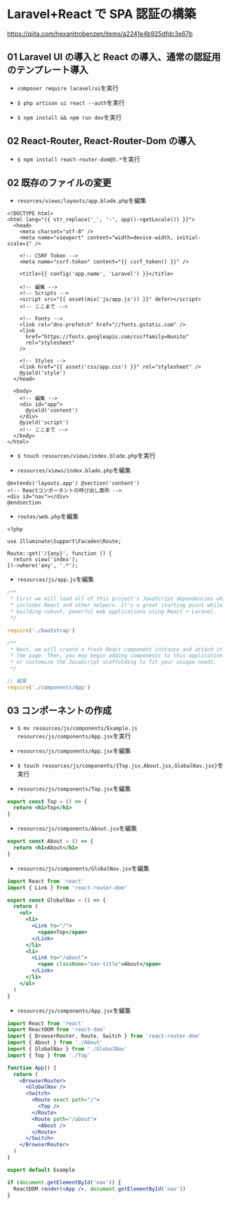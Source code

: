 # Laravel+React で SPA 認証の構築

https://qiita.com/hexanitrobenzen/items/a2241e4b925dfdc3e67b <br>

## 01 Laravel UI の導入と React の導入、通常の認証用のテンプレート導入

- `composer require laravel/ui`を実行<br>

* `$ php artisan ui react --auth`を実行<br>

- `$ npm install && npm run dev`を実行<br>

## 02 React-Router, React-Router-Dom の導入

- `$ npm install react-router-dom@5.*`を実行<br>

## 02 既存のファイルの変更

- `resorces/views/layouts/app.blade.php`を編集<br>

```html:app.blade.php
<!DOCTYPE html>
<html lang="{{ str_replace('_', '-', app()->getLocale()) }}">
  <head>
    <meta charset="utf-8" />
    <meta name="viewport" content="width=device-width, initial-scale=1" />

    <!-- CSRF Token -->
    <meta name="csrf-token" content="{{ csrf_token() }}" />

    <title>{{ config('app.name', 'Laravel') }}</title>

    <!-- 編集 -->
    <!-- Scripts -->
    <script src="{{ asset(mix('js/app.js')) }}" defer></script>
    <!-- ここまで -->

    <!-- Fonts -->
    <link rel="dns-prefetch" href="//fonts.gstatic.com" />
    <link
      href="https://fonts.googleapis.com/css?family=Nunito"
      rel="stylesheet"
    />

    <!-- Styles -->
    <link href="{{ asset('css/app.css') }}" rel="stylesheet" />
    @yield('style')
  </head>

  <body>
    <!-- 編集 -->
    <div id="app">
      @yield('content')
    </div>
    @yield('script')
    <!-- ここまで -->
  </body>
</html>
```

- `$ touch resources/views/index.blade.php`を実行<br>

* `resources/views/index.blade.php`を編集<br>

```html:index.blade.php
@extends('layouts.app') @section('content')
<!-- Reactコンポーネントの呼び出し箇所 -->
<div id="nav"></div>
@endsection
```

- `routes/web.php`を編集<br>

```php:web.php
<?php

use Illuminate\Support\Facades\Route;

Route::get('/{any}', function () {
  return view('index');
})->where('any', '.*');
```

- `resources/js/app.js`を編集<br>

```js:app.js
/**
 * First we will load all of this project's JavaScript dependencies which
 * includes React and other helpers. It's a great starting point while
 * building robust, powerful web applications using React + Laravel.
 */

require('./bootstrap')

/**
 * Next, we will create a fresh React component instance and attach it to
 * the page. Then, you may begin adding components to this application
 * or customize the JavaScript scaffolding to fit your unique needs.
 */

// 編集
require('./components/App')
```

## 03 コンポーネントの作成

- `$ mv resources/js/components/Example.js resources/js/components/App.jsx`を実行<br>

* `resources/js/components/App.jsx`を編集<br>

- `$ touch resources/js/components/{Top.jsx,About.jsx,GlobalNav.jsx}`を実行<br>

* `resources/js/components/Top.jsx`を編集<br>

```jsx:Top.jsx
export const Top = () => {
  return <h1>Top</h1>
}
```

- `resources/js/components/About.jsx`を編集<br>

```jsx:About.jsx
export const About = () => {
  return <h1>About</h1>
}
```

- `resources/js/components/GlobalNav.jsx`を編集<br>

```jsx:Global.jsx
import React from 'react'
import { Link } from 'react-router-dom'

export const GlobalNav = () => {
  return (
    <ul>
      <li>
        <Link to="/">
          <span>Top</span>
        </Link>
      </li>
      <li>
        <Link to="/about">
          <span className="nav-title">About</span>
        </Link>
      </li>
    </ul>
  )
}
```

- `resources/js/components/App.jsx`を編集<br>

```jsx:App.jsx
import React from 'react'
import ReactDOM from 'react-dom'
import { BrowserRouter, Route, Switch } from 'react-router-dom'
import { About } from './About'
import { GlobalNav } from './GlobalNav'
import { Top } from './Top'

function App() {
  return (
    <BrowserRouter>
      <GlobalNav />
      <Switch>
        <Route exact path="/">
          <Top />
        </Route>
        <Route path="/about">
          <About />
        </Route>
      </Switch>
    </BrowserRouter>
  )
}

export default Example

if (document.getElementById('nav')) {
  ReactDOM.render(<App />, document.getElementById('nav'))
}
```
